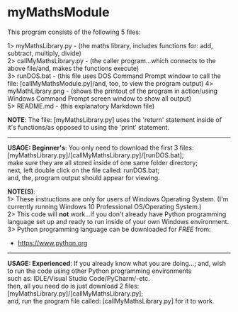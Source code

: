 # myMathsModule

This program consists of the following 5 files:

1> myMathsLibrary.py -        (the maths library, includes functions for: add, subtract, multiply, divide)  
2> callMyMathsLibrary.py -    (the caller program...which connects to the above file/and, makes the functions execute)  
3> runDOS.bat - (this file uses DOS Command Prompt window to call the file: [callMyMathsModule.py]/and, too, to view the program output)
4> myMathLibrary.png -        (shows the printout of the program in action/using Windows Command Prompt screen window to show all output)  
5> README.md - (this explanatory Markdown file)  

**NOTE**: The file: [myMathsLibrary.py] uses the 'return' statement inside of it's functions/as opposed to using the 'print' statement.  

-----

**USAGE: Beginner's**: You only need to download the first 3 files: [myMathsLibrary.py]/[callMyMathsLibrary.py]/[runDOS.bat];    
make sure they are all stored inside of one same folder directory;     
next, left double click on the file called: runDOS.bat;  
and, the, program output should appear for viewing.  

**NOTE(S)**:  
1> These instructions are only for users of Windows Operating System. (I'm currently running Windows 10 Professional OS/Operating System.)      
2> This code will **not** work...if you don't already have Python programming language set up and ready to run inside of your own Windows environment.     
3> Python programming language can be downloaded for *FREE* from:      
- https://www.python.org  

-----

**USAGE: Experienced**: If you already know what you are doing...; and, wish to run the code using other Python programming environments     
such as: IDLE/Visual Studio Code/PyCharm/-etc.  
then, all you need do is just download 2 files: [myMathsLibrary.py]/[callMyMathsLibrary.py];    
and, run the program file called: [callMyMathsLibrary.py] for it to work.  


